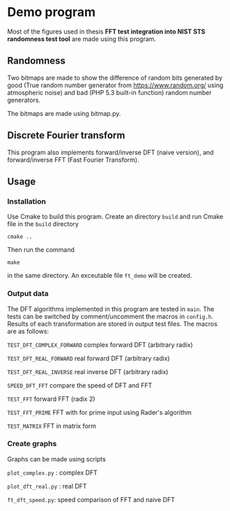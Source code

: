 # Demo program

Most of the figures used in thesis **FFT test integration into NIST STS randomness test tool** are made using this program.

## Randomness

Two bitmaps are made to show the difference of random bits generated by good (True random number generator from https://www.random.org/ using atmospheric noise) and bad (PHP 5.3 built-in function) random number generators.

The bitmaps are made using bitmap.py.

## Discrete Fourier transform

This program also implements forward/inverse DFT (naive version), and forward/inverse FFT (Fast Fourier Transform).

## Usage

### Installation

Use Cmake to build this program. Create an directory `build` and run Cmake file in the `build` directory

    cmake ..

Then run the command

    make

in the same directory. An exceutable file `ft_demo` will be created.

### Output data

The DFT algorithms implemented in this program are tested in `main`. The tests can be switched by comment/uncomment the macros in `config.h`. Results of each transformation are stored in output test files. The macros are as follows:

`TEST_DFT_COMPLEX_FORWARD` complex forward DFT (arbitrary radix)

`TEST_DFT_REAL_FORWARD` real forward DFT (arbitrary radix)

`TEST_DFT_REAL_INVERSE` real inverse DFT (arbitrary radix)

`SPEED_DFT_FFT` compare the speed of DFT and FFT

`TEST_FFT` forward FFT (radix 2)

`TEST_FFT_PRIME` FFT with for prime input using Rader's algorithm

`TEST_MATRIX` FFT in matrix form

### Create graphs

Graphs can be made using scripts

`plot_complex.py` : complex DFT

`plot_dft_real.py` : real DFT

`ft_dft_speed.py`: speed comparison of FFT and naive DFT